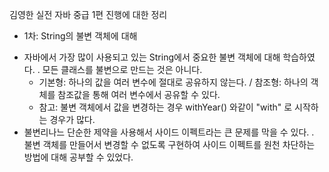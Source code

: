
김영한 실전 자바 중급 1편 진행에 대한 정리
   * 1차: String의 불변 객체에 대해
   - 자바에서 가장 많이 사용되고 있는 String에서 중요한 불변 객체에 대해 학습하였다.
     . 모든 클래스를 불변으로 만드는 것은 아니다.
     - 기본형: 하나의 값을 여러 변수에 절대로 공유하지 않는다. / 참조형: 하나의 객체를 참조값을 통해 여러 변수에서 공유할 수 있다.
     - 참고: 불변 객체에서 값을 변경하는 경우 withYear() 와같이 "with" 로 시작하는 경우가 많다.
   - 불변리나느 단순한 제약을 사용해서 사이드 이펙트라는 큰 문제를 막을 수 있다.
     . 불변 객체를 만들어서 변경할 수 없도록 구현하여 사이드 이펙트를 원천 차단하는 방법에 대해 공부할 수 있었다. 
